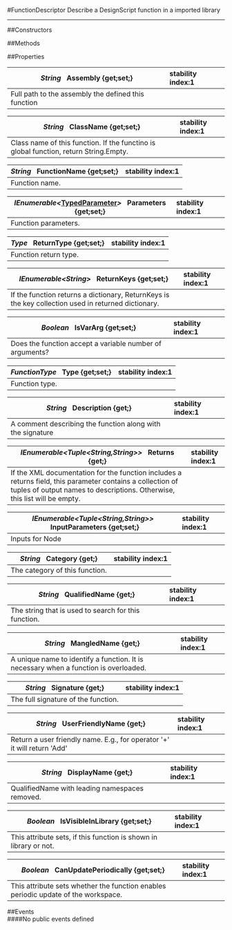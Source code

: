 #FunctionDescriptor
  Describe a DesignScript function in a imported library 

---
##Constructors 


##Methods  





##Properties  

|*String* **&nbsp;&nbsp;Assembly {get;set;}** |  stability index:1  
| ------------- | :--------------- 
|  Full path to the assembly the defined this function 


|*String* **&nbsp;&nbsp;ClassName {get;set;}** |  stability index:1  
| ------------- | :--------------- 
|  Class name of this function. If the functino is global function, return String.Empty. 


|*String* **&nbsp;&nbsp;FunctionName {get;set;}** |  stability index:1  
| ------------- | :--------------- 
|  Function name. 


|*IEnumerable<*[TypedParameter](http://dynamods.github.io/DynamoAPI/Dynamo_Library/TypedParameter)*>* **&nbsp;&nbsp;Parameters {get;set;}** |  stability index:1  
| ------------- | :--------------- 
|  Function parameters. 


|*Type* **&nbsp;&nbsp;ReturnType {get;set;}** |  stability index:1  
| ------------- | :--------------- 
|  Function return type. 


|*IEnumerable<*String*>* **&nbsp;&nbsp;ReturnKeys {get;set;}** |  stability index:1  
| ------------- | :--------------- 
|  If the function returns a dictionary, ReturnKeys is the key collection used in returned dictionary. 


|*Boolean* **&nbsp;&nbsp;IsVarArg {get;set;}** |  stability index:1  
| ------------- | :--------------- 
|  Does the function accept a variable number of arguments? 





|*FunctionType* **&nbsp;&nbsp;Type {get;set;}** |  stability index:1  
| ------------- | :--------------- 
|  Function type. 



|*String* **&nbsp;&nbsp;Description {get;}** |  stability index:1  
| ------------- | :--------------- 
|  A comment describing the function along with the signature 


|*IEnumerable<*Tuple<*String,String*>*>* **&nbsp;&nbsp;Returns {get;}** |  stability index:1  
| ------------- | :--------------- 
|  If the XML documentation for the function includes a returns field, this parameter contains a collection of tuples of output names to descriptions. Otherwise, this list will be empty. 


|*IEnumerable<*Tuple<*String,String*>*>* **&nbsp;&nbsp;InputParameters {get;set;}** |  stability index:1  
| ------------- | :--------------- 
|  Inputs for Node 


|*String* **&nbsp;&nbsp;Category {get;}** |  stability index:1  
| ------------- | :--------------- 
|  The category of this function. 


|*String* **&nbsp;&nbsp;QualifiedName {get;}** |  stability index:1  
| ------------- | :--------------- 
|  The string that is used to search for this function. 


|*String* **&nbsp;&nbsp;MangledName {get;}** |  stability index:1  
| ------------- | :--------------- 
|  A unique name to identify a function. It is necessary when a function is overloaded. 


|*String* **&nbsp;&nbsp;Signature {get;}** |  stability index:1  
| ------------- | :--------------- 
|  The full signature of the function. 


|*String* **&nbsp;&nbsp;UserFriendlyName {get;}** |  stability index:1  
| ------------- | :--------------- 
|  Return a user friendly name. E.g., for operator '+' it will return 'Add' 


|*String* **&nbsp;&nbsp;DisplayName {get;}** |  stability index:1  
| ------------- | :--------------- 
|  QualifiedName with leading namespaces removed. 


|*Boolean* **&nbsp;&nbsp;IsVisibleInLibrary {get;set;}** |  stability index:1  
| ------------- | :--------------- 
|  This attribute sets, if this function is shown in library or not. 


|*Boolean* **&nbsp;&nbsp;CanUpdatePeriodically {get;set;}** |  stability index:1  
| ------------- | :--------------- 
|  This attribute sets whether the function enables periodic update of the workspace. 






##Events  
####No public events defined

